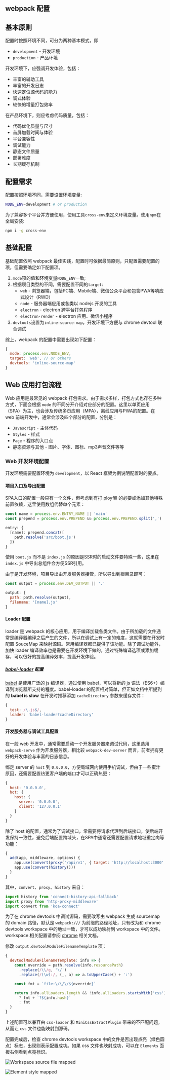 webpack 配置
-----

## 基本原则

配置时按照环境不同，可分为两种基本模式，即

- `development` - 开发环境
- `production` - 产品环境

开发环境下，应强调开发体验，包括：

- 丰富的辅助工具
- 丰富的开发日志
- 快速定位源代码的能力
- 调式体验
- 较快的增量打包效率

在产品环境下，则应考虑代码质量，包括：

- 代码优化质量与尺寸
- 首屏加载时间与体验
- 平台兼容性
- 调试能力
- 静态文件质量
- 部署难度
- 长期缓存机制


## 配置需求

配置按照环境不同，需要设置环境变量:

```sh
NODE_ENV=development # or production
```

为了兼容多个平台并方便使用，使用工具`cross-env`来定义环境变量。使用`npm`在全局安装:

```sh
npm i -g cross-env
```


## 基础配置

基础配置依照 webpack 最佳实践，配置时可依据最简原则，只配置需要配置的项，但需要确定如下配置项。

1. `mode`项的值和环境变量`NODE_ENV`一致;
2. 根据项目类型的不同，需要配置不同的`target`:
   * `web` - 浏览器端，包括PC端、Mobile端、微信公众平台和包含PWA等响应式设计（RWD）
   * `node` - 服务器端应用或各类以 nodejs 开发的工具
   * `electron` - electron 跨平台打包程序
   * `electron-render` - electron 应用、微信小程序
3. `devtools`设置为`inline-source-map`，开发环境下方便与 chrome devtool 联合调试

综上，webpack 的配置中需要出现如下配置：

```js
{
  mode: process.env.NODE_ENV,
  target: 'web', // or others
  devtools: 'inline-source-map'
}
```


## Web 应用打包流程

Web 应用是最常见的 webpack 打包需求。由于需求多样，打包方式也存在多种方式，下面会根据 `mode` 的不同分开介绍对应部分的配置。这里以单页应用（SPA）为主，也会涉及传统多页应用（MPA），离线应用与PWA的配置。在 web 前端开发中，通常会涉及四个部分的配置，分别是：

* `Javascript` - 主体代码
* `Styles` - 样式
* `Page` - 程序的入口点
* 静态资源与其他 - 图片、字体、图标、mp3声音文件等等


### Web 开发环境配置

开发环境需要配置环境为 `development`，以 React 框架为例说明配置时的要点。


#### 项目入口及导出配置

SPA入口的配置一般只有一个文件，但考虑到有打 ployfill 的必要或添加其他特殊前置依赖，这里使用数组代替单个元素：

```js
const name = process.env.ENTRY_NAME || 'main'
const prepend = process.env.PREPEND && process.env.PREPEND.split(',') || []

entry: {
  [name]: prepend.concat([
    path.resolve('src/boot.js')
  ])
}
```

使用 `boot.js` 而不是 `index.js` 的原因是SSR时的启动文件要特殊一些，这里在 `index.js` 中导出总组件会方便SSR引用。

由于是开发环境，项目导出由开发服务器接管，所以导出到根目录即可：

```js
const output = process.env.DEV_OUTPUT || '.'

output: {
  path: path.resolve(output),
  filename: '[name].js'
}
```


#### Loader 配置

loader 是 webpack 的核心应用，用于编译加载各类文件。由于所加载的文件通常是编译器编译之后产生的文件，所以在调试上有一定的难度，这就需要在开发时配置 SouceMap 来映射源码。常用编译器都已提供了该功能。除了调试功能外，加快 loader 编译效率也是需要在开发环境下做的，通过特殊编译选项或添加缓存，可以很好的提高编译效率，提高开发体验。

##### [babel-loader](https://github.com/babel/babel-loader) 配置

[babel](https://github.com/babel/babel) 是使用广泛的 js 编译器，通过使用 babel，可以将新的 js 语法（ES6+）编译到浏览器所支持的程度。babel-loader 的配置相对简单，但正如文档中所提到的 **babel is slow** 在开发时推荐添加 `cacheDirectory` 参数来缓存文件：

```js
{
  test: /\.js$/,
  loader: 'babel-loader?cacheDirectory'
}
```


#### 开发服务器与调试工具配置

在一般 web 开发中，通常需要启动一个开发服务器来调试代码，这里选用 `webpack-serve` 作为开发服务器，相比较 `webpack-dev-server` 而言，前者拥有更好的开发体验与丰富的日志信息。

绑定 server 的 `host` 到 `0.0.0.0`，方便局域网内使用手机调试，但由于一些蜜汁原因，还需要配置热更客户端的端口才可以正确热更：

```js
{
  host: '0.0.0.0',
  hot: {
    host: {
      server: '0.0.0.0',
      client: '127.0.0.1'
    }
  }
}
```

除了 host 的配置，通常为了调试接口，常需要将请求代理到后端接口，使后端开发保持一致性，避免后端配置跨域头，在SPA中通常还需要配置请求地址重定向等功能：

```js
{
  add(app, middleware, options) {
    app.use(convert(proxy('/api/v1', { target: 'http://localhost:3000' })))
    app.use(convert(history()))
  }
}
```

其中，`convert`、`proxy`、`history` 来自：

```js
import history from 'connect-history-api-fallback'
import proxy from 'http-proxy-middleware'
import convert from 'koa-connect'
```

为了在 chrome devtools 中调试源码，需要改写由 webpack 生成 sourcemap 的 domain 路径，默认是 `webpack:///` 为前缀的路径地址，只有改为和 chrome devtools workspace 中的地址一致，才可以成功映射到 workspace 中的文件。workspace 相关配置请参阅 [chrome](chrome.md#添加-workspace) 相关文档。

修改 `output.devtoolModuleFilenameTemplate` 项：

```js
{
  devtoolModuleFilenameTemplate: info => {
    const override = path.resolve(info.resourcePath)
      .replace(/\\/g, '\/')
      .replace(/(\w):/, (_, a) => a.toUpperCase() + ':')

    const fmt = `file:\/\/\/${override}`

    return info.allLoaders.length && !info.allLoaders.startsWith('css')
      ? fmt + `?${info.hash}`
      : fmt
  }
}
```

上述配置可以兼容由 `css-loader` 和 `MiniCssExtractPlugin` 带来的不匹配问题，从而让 `css` 文件也能映射到源码。

配置完成后，检查 chrome devtools workspace 中的文件是否出现点亮（绿色圆点）标志，出现则表示配置成功。如果 css 文件也映射成功，可以在 `Elements` 面板右侧看到点亮标识。

![Workspace source file mapped](https://user-images.githubusercontent.com/5752902/42808406-d8a8b628-89e5-11e8-9012-833ccd3b4c47.png)

![Element style mapped](https://user-images.githubusercontent.com/5752902/42808480-00f23ca8-89e6-11e8-948f-53ee49e00793.png)
